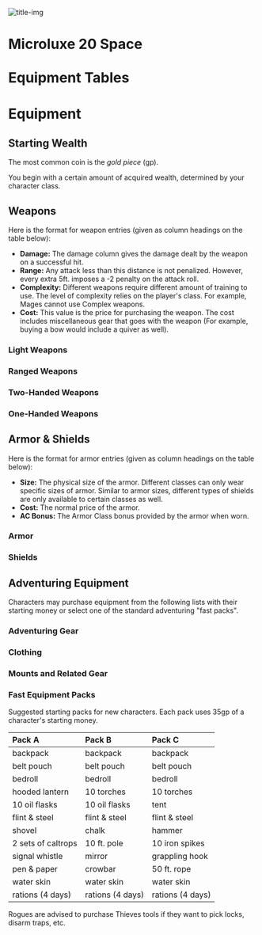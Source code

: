 ![title-img](https://github.com/kgrubb/microluxe20/raw/master/src/static/logo-plain.png)
<h1 class="title">Microluxe 20 Space <br> <br> Equipment Tables</h1>

# Equipment

<!-- TODO: rework all equipment lists. -->

## Starting Wealth

<!-- TODO: move to the credit ($) -->

The most common coin is the _gold piece_ (gp).

<!-- $data wealth.yml coins -->

You begin with a certain amount of acquired wealth, determined by your character class.

<!-- $data wealth.yml class_wealth -->

## Weapons

Here is the format for weapon entries (given as column headings on the table below):

- **Damage:** The damage column gives the damage dealt by the weapon on a successful hit.
- **Range:** Any attack less than this distance is not penalized. However, every extra 5ft. imposes a -2 penalty on the attack roll.
- **Complexity:** Different weapons require different amount of training to use. The level of complexity relies on the player's class. For example, Mages cannot use Complex weapons.
- **Cost:** This value is the price for purchasing the weapon. The cost includes miscellaneous gear that goes with the weapon (For example, buying a bow would include a quiver as well).

### Light Weapons

<!-- $data weapons.yml light -->

### Ranged Weapons

<!-- $data weapons.yml ranged -->

<h3 class="page-break"> Two-Handed Weapons </h3>

<!-- $data weapons.yml two-handed -->

### One-Handed Weapons

<!-- $data weapons.yml one-handed -->

## Armor & Shields

Here is the format for armor entries (given as column headings on the table below):

- **Size:** The physical size of the armor. Different classes can only wear specific sizes of armor. Similar to armor sizes, different types of shields are only available to certain classes as well.
- **Cost:** The normal price of the armor.
- **AC Bonus:** The Armor Class bonus provided by the armor when worn.

### Armor

<!-- $data armor.yml armor -->

### Shields

<!-- $data armor.yml shields -->

<h2 class="page-break"> Adventuring Equipment </h2>

Characters may purchase equipment from the following lists with their starting money or select one of the standard adventuring "fast packs".

### Adventuring Gear

<!-- $data gear.yml adventuring-gear -->

### Clothing

<!-- $data gear.yml clothing -->

### Mounts and Related Gear

<!-- $data gear.yml mounts -->

<h3 class="page-break"> Fast Equipment Packs </h3>

Suggested starting packs for new characters. Each pack uses 35gp of a character's starting money.

<!-- TODO: extend table constructor to allow this sort of data.  -->

| __Pack A__ | __Pack B__ | __Pack C__ |
| :--- | :--- | :--- |
| backpack | backpack | backpack |
| belt pouch | belt pouch | belt pouch |
| bedroll | bedroll | bedroll |
| hooded lantern | 10 torches | 10 torches |
| 10 oil flasks | 10 oil flasks | tent |
| flint & steel | flint & steel | flint & steel |
| shovel | chalk | hammer |
| 2 sets of caltrops | 10 ft. pole | 10 iron spikes |
| signal whistle | mirror | grappling hook |
| pen & paper | crowbar | 50 ft. rope |
| water skin | water skin | water skin |
| rations (4 days) | rations (4 days) | rations (4 days) |

Rogues are advised to purchase Thieves tools if they want to pick locks, disarm traps, etc.
